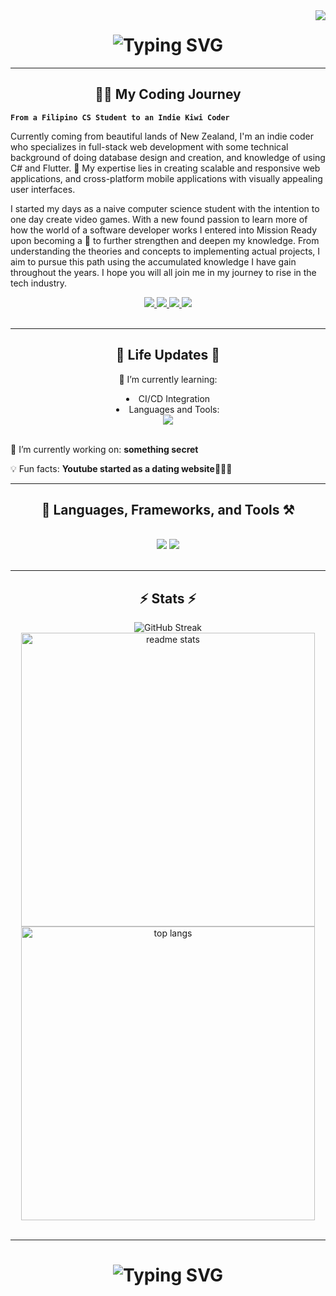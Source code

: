 <img align="right" src="https://visitor-badge.laobi.icu/badge?page_id=db1340.db1340" />

<h1 align="center">
    <img src="https://readme-typing-svg.herokuapp.com?font=VT323&size=50&pause=1000&color=BA87F3&background=1414FF00&random=false&width=550&height=80&lines=%F0%9F%93%A2+Welcome+Coders!!!+%F0%9F%93%A2;I'm+Daryl+Brian+Bonilla+%F0%9F%91%A8%F0%9F%8F%BB%E2%80%8D%F0%9F%94%AC" alt="Typing SVG" />
</h1>

<hr/>

<h2 align="center">👨‍💻 My Coding Journey</h2>
  
**`From a Filipino CS Student to an Indie Kiwi Coder`**

Currently coming from beautiful lands of New Zealand, I'm an indie coder who specializes in full-stack web development with some technical background of doing database design and creation, and knowledge of using C# and Flutter. 🚀 My expertise lies in creating scalable and responsive web applications, and cross-platform mobile applications with visually appealing user interfaces. 

I started my days as a naive computer science student with the intention to one day create video games. With a new found passion to learn more of how the world of a software developer works I entered into Mission Ready upon becoming a 🥝 to further strengthen and deepen my knowledge. From understanding the theories and concepts to implementing actual projects, I aim to pursue this path using the accumulated knowledge I have gain throughout the years. I hope you will all join me in my journey to rise in the tech industry.   

<div align="center"> 
  <a href="mailto:darylbonilla1340@gmail.com">
    <img src="https://img.shields.io/badge/Gmail-333333?style=for-the-badge&logo=gmail&logoColor=red" />
  </a>
  <a href="mailto:darylb@missionreadyhq.com">
    <img src="https://img.shields.io/badge/Outlook-333333?style=for-the-badge&logo=microsoft-outlook&logoColor=blue" />
  </a>
  <a href="https://linkedin.com/in/daryl-brian-bonilla-291b382a3" target="_blank">
    <img src="https://img.shields.io/badge/LinkedIn-0077B5?style=for-the-badge&logo=linkedin&logoColor=white" target="_blank" />
  </a>
  <a href="https://github.com/db1340?tab=repositories" target="_blank">
     <img src="https://img.shields.io/badge/Repositories-FF5722?style=for-the-badge&logo=todoist&logoColor=white" target="_blank" />
  </a>
</div>

<br/>

<hr/>

<h2 align="center">🌴 Life Updates 🌴</h2>

<div align="center">
 
🌱 I’m currently learning: 

<li>CI/CD Integration</li>

<li>Languages and Tools:</li>
<img src="https://skillicons.dev/icons?i=azure,docker,dotnet,firebase,mysql,nextjs,linux " />

<br>
<br>
 </div>
 
🔭 I’m currently working on: **something secret**

💡 Fun facts: **Youtube started as a dating website💌💌💌**

<hr/>

<h2 align="center">🧰 Languages, Frameworks, and Tools ⚒️</h2>

<br/>

<div align="center">
    <img src="https://skillicons.dev/icons?i=react,bootstrap,html,css,javascript,ts,flutter,cs,figma,tailwind,dart" />
    <img src="https://skillicons.dev/icons?i=nodejs,python,express,mongodb,androidstudio,php,git,vscode,visualstudio,github,postman" />
</div>

<br/>
<hr/>

<h2 align="center">⚡ Stats ⚡</h2>

<div align=center>
 <img src="https://streak-stats.demolab.com?user=db1340&theme=neon-palenight&card_width=500" alt="GitHub Streak" />
  <img width=470 src="https://github-readme-stats-dun-one-32.vercel.app/api?username=db1340&count_private=true&show_icons=true&theme=react&rank_icon=github&border_radius=10" alt="readme stats" />
  <br/>
  <img width=470 src="https://github-readme-stats-dun-one-32.vercel.app/api/top-langs/?username=db1340&layout=compact&theme=react&border_radius=10&size_weight=0.5&count_weight=0.5&exclude_repo=github-readme-stats" alt="top langs"/>
</div>

<br/>

<hr/>

<h1 align="center">
    <img src="https://readme-typing-svg.herokuapp.com?font=VT323&size=50&pause=1000&color=BA87F3&background=1414FF00&center=true&vCenter=true&random=false&width=800&height=80&lines=%E2%9C%A8%F0%9F%8E%89Thanks+for+Visiting!%F0%9F%8E%89%E2%9C%A8;Feel+free+to+DM+me+on+LinkedIn;I'm+always+down+to+collab!+%F0%9F%95%BA" alt="Typing SVG" />
</h1>

